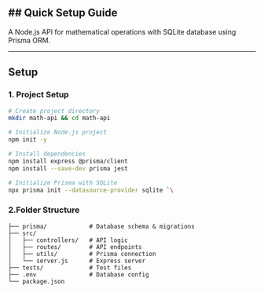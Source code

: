 ## ## Quick Setup Guide ##

A Node.js API for mathematical operations with SQLite database using Prisma ORM.

---

## Setup

### 1. Project Setup
```bash
# Create project directory
mkdir math-api && cd math-api

# Initialize Node.js project
npm init -y

# Install dependencies
npm install express @prisma/client
npm install --save-dev prisma jest

# Initialize Prisma with SQLite
npx prisma init --datasource-provider sqlite `\

```

### 2.Folder Structure
```math-api/
├── prisma/            # Database schema & migrations
├── src/
│   ├── controllers/   # API logic
│   ├── routes/        # API endpoints
│   ├── utils/         # Prisma connection
│   └── server.js      # Express server
├── tests/             # Test files
├── .env               # Database config
└── package.json
```
